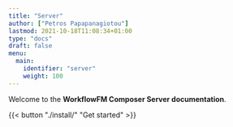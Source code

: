 ```yaml
---
title: "Server"
author: ["Petros Papapanagiotou"]
lastmod: 2021-10-18T11:08:34+01:00
type: "docs"
draft: false
menu:
  main:
    identifier: "server"
    weight: 100
---
```


Welcome to the **WorkflowFM Composer Server documentation**.

{{< button "./install/" "Get started" >}}
